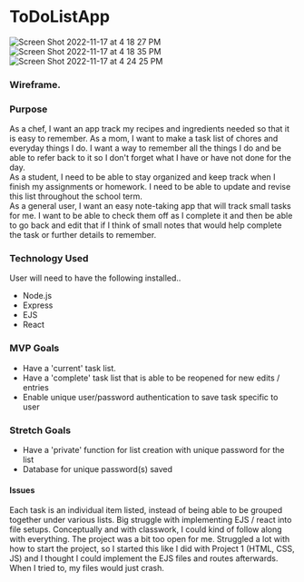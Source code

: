 # ToDoListApp
![Screen Shot 2022-11-17 at 4 18 27 PM](https://user-images.githubusercontent.com/115204404/202765888-c0d2f03f-9d03-4f36-84e2-36df95d8095a.png)
![Screen Shot 2022-11-17 at 4 18 35 PM](https://user-images.githubusercontent.com/115204404/202765892-2a863734-ec99-4437-89f1-f7fce0371e23.png)
![Screen Shot 2022-11-17 at 4 24 25 PM](https://user-images.githubusercontent.com/115204404/202765895-9a069259-b951-4f8c-9943-e39a336d9bc3.png)
<h3>Wireframe.</h3> 

<h3>Purpose </h3>
As a chef, I want an app track my recipes and ingredients needed so that it is easy to remember.
As a mom, I want to make a task list of chores and everyday things I do. I want a way to remember all the things I do and be able to refer back to it so I don't forget what I have or have not done for the day. <br />
As a student, I need to be able to stay organized and keep track when I finish my assignments or homework. I need to be able to update and revise this list throughout the school term. <br />
As a general user, I want an easy note-taking app that will track small tasks for me. I want to be able to check them off as I complete it and then be able to go back and edit that if I think of small notes that would help complete the task or further details to remember.  <br />

<h3>Technology Used</h3>
User will need to have the following installed..
<ul>
<li> Node.js </li>
<li> Express </li>
<li> EJS </li>
  <li> React</li>
</ul>

<h3>MVP Goals</h3>
<ul>
<li>Have a 'current' task list.</li>
<li>Have a 'complete' task list that is able to be reopened for new edits / entries</li>
 <li>Enable unique user/password authentication to save task specific to user</li>
</ul>
<h3>Stretch Goals</h3>
<ul>
<li>Have a 'private' function for list creation with unique password for the list</li>
<li>Database for unique password(s) saved</li>
</ul>
<h4>Issues</h4>
<p> Each task is an individual item listed, instead of being able to be grouped together under various lists. Big struggle with implementing EJS / react into file setups. Conceptually and with classwork, I could kind of follow along with everything. The project was a bit too open for me. Struggled a lot with how to start the project, so I started this like I did with Project 1 (HTML, CSS, JS) and I thought I could implement the EJS files and routes afterwards. When I tried to, my files would just crash. 
</p>

